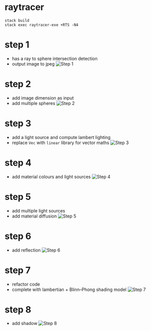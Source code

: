 # raytracer

```
stack build
stack exec raytracer-exe +RTS -N4
```

# step 1
* has a ray to sphere intersection detection
* output image to jpeg
![Step 1](./images/step1.png "Step 1")

# step 2
* add image dimension as input
* add multiple spheres
![Step 2](./images/step2.png "Step 2")

# step 3
* add a light source and compute lambert lighting
* replace `Vec` with `linear` library for vector maths
![Step 3](./images/step3.png "Step 3")

# step 4
* add material colours and light sources
![Step 4](./images/step4.png "Step 4")

# step 5
* add multiple light sources
* add material diffusion
![Step 5](./images/step5.png "Step 5")

# step 6
* add reflection
![Step 6](./images/step6.png "Step 6")

# step 7
* refactor code
* complete with lambertian + Blinn–Phong shading model
![Step 7](./images/step7.png "Step 7")

# step 8
* add shadow
![Step 8](./images/step8.png "Step 8")
